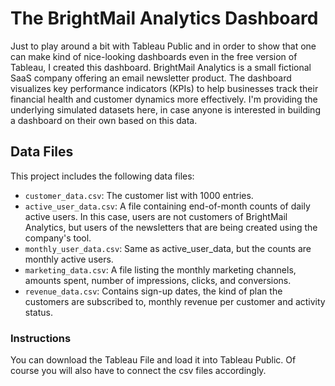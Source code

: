 # The BrightMail Analytics Dashboard

Just to play around a bit with Tableau Public and in order to show that one can make kind of nice-looking dashboards even in the free version of Tableau, I created this dashboard. BrightMail Analytics is a small fictional SaaS company offering an email newsletter product. The dashboard visualizes key performance indicators (KPIs) to help businesses track their financial health and customer dynamics more effectively.
I'm providing the underlying simulated datasets here, in case anyone is interested in building a dashboard on their own based on this data.


## Data Files

This project includes the following data files:

- `customer_data.csv`: The customer list with 1000 entries.
- `active_user_data.csv`: A file containing end-of-month counts of daily active users. In this case, users are not customers of BrightMail Analytics, but users of the newsletters that are being created using the company's tool.
- `monthly_user_data.csv`: Same as active_user_data, but the counts are monthly active users.
- `marketing_data.csv`: A file listing the monthly marketing channels, amounts spent, number of impressions, clicks, and conversions.
- `revenue_data.csv`: Contains sign-up dates, the kind of plan the customers are subscribed to, monthly revenue per customer and activity status.

### Instructions

You can download the Tableau File and load it into Tableau Public. Of course you will also have to connect the csv files accordingly.
